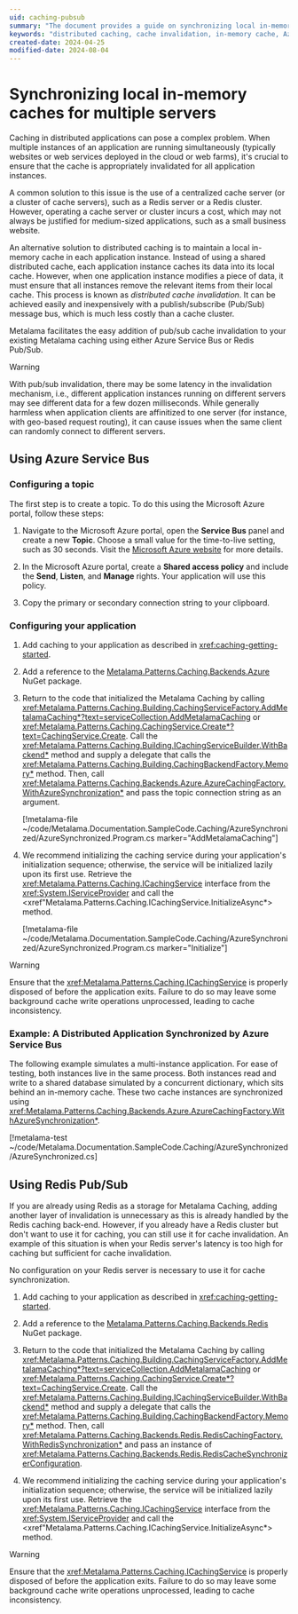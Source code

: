 ```yaml
---
uid: caching-pubsub
summary: "The document provides a guide on synchronizing local in-memory caches across multiple servers using Metalama's publish/subscribe (Pub/Sub) message bus. It details the process using Azure Service Bus and Redis Pub/Sub."
keywords: "distributed caching, cache invalidation, in-memory cache, Azure Service Bus, Redis Pub/Sub, Metalama, publish/subscribe, cache synchronization, cache consistency"
created-date: 2024-04-25
modified-date: 2024-08-04
---
```

# Synchronizing local in-memory caches for multiple servers

Caching in distributed applications can pose a complex problem. When multiple instances of an application are running simultaneously (typically websites or web services deployed in the cloud or web farms), it's crucial to ensure that the cache is appropriately invalidated for all application instances.

A common solution to this issue is the use of a centralized cache server (or a cluster of cache servers), such as a Redis server or a Redis cluster. However, operating a cache server or cluster incurs a cost, which may not always be justified for medium-sized applications, such as a small business website.

An alternative solution to distributed caching is to maintain a local in-memory cache in each application instance. Instead of using a shared distributed cache, each application instance caches its data into its local cache. However, when one application instance modifies a piece of data, it must ensure that all instances remove the relevant items from their local cache. This process is known as *distributed cache invalidation*. It can be achieved easily and inexpensively with a publish/subscribe (Pub/Sub) message bus, which is much less costly than a cache cluster.

Metalama facilitates the easy addition of pub/sub cache invalidation to your existing Metalama caching using either Azure Service Bus or Redis Pub/Sub.

> [!WARNING]
> With pub/sub invalidation, there may be some latency in the invalidation mechanism, i.e., different application instances running on different servers may see different data for a few dozen milliseconds. While generally harmless when application clients are affinitized to one server (for instance, with geo-based request routing), it can cause issues when the same client can randomly connect to different servers.


## Using Azure Service Bus


### Configuring a topic

The first step is to create a topic. To do this using the Microsoft Azure portal, follow these steps:

1. Navigate to the Microsoft Azure portal, open the **Service Bus** panel and create a new **Topic**. Choose a small value for the time-to-live setting, such as 30 seconds. Visit the [Microsoft Azure website](https://learn.microsoft.com/en-us/azure/service-bus-messaging/service-bus-quickstart-topics-subscriptions-portal) for more details.

2. In the Microsoft Azure portal, create a **Shared access policy** and include the **Send**, **Listen**, and **Manage** rights. Your application will use this policy.

3. Copy the primary or secondary connection string to your clipboard.


### Configuring your application

1. Add caching to your application as described in <xref:caching-getting-started>.

2. Add a reference to the [Metalama.Patterns.Caching.Backends.Azure](https://www.nuget.org/packages/Metalama.Patterns.Caching.Backends.Azure/) NuGet package.

3. Return to the code that initialized the Metalama Caching by calling <xref:Metalama.Patterns.Caching.Building.CachingServiceFactory.AddMetalamaCaching*?text=serviceCollection.AddMetalamaCaching> or <xref:Metalama.Patterns.Caching.CachingService.Create*?text=CachingService.Create>. Call the <xref:Metalama.Patterns.Caching.Building.ICachingServiceBuilder.WithBackend*> method and supply a delegate that calls the <xref:Metalama.Patterns.Caching.Building.CachingBackendFactory.Memory*> method. Then, call <xref:Metalama.Patterns.Caching.Backends.Azure.AzureCachingFactory.WithAzureSynchronization*> and pass the topic connection string as an argument.

    [!metalama-file ~/code/Metalama.Documentation.SampleCode.Caching/AzureSynchronized/AzureSynchronized.Program.cs marker="AddMetalamaCaching"]

4. We recommend initializing the caching service during your application's initialization sequence; otherwise, the service will be initialized lazily upon its first use. Retrieve the <xref:Metalama.Patterns.Caching.ICachingService> interface from the <xref:System.IServiceProvider> and call the <xref"Metalama.Patterns.Caching.ICachingService.InitializeAsync*> method.

    [!metalama-file ~/code/Metalama.Documentation.SampleCode.Caching/AzureSynchronized/AzureSynchronized.Program.cs marker="Initialize"]


> [!WARNING]
> Ensure that the <xref:Metalama.Patterns.Caching.ICachingService> is properly disposed of before the application exits. Failure to do so may leave some background cache write operations unprocessed, leading to cache inconsistency.


### Example: A Distributed Application Synchronized by Azure Service Bus

The following example simulates a multi-instance application. For ease of testing, both instances live in the same process. Both instances read and write to a shared database simulated by a concurrent dictionary, which sits behind an in-memory cache. These two cache instances are synchronized using <xref:Metalama.Patterns.Caching.Backends.Azure.AzureCachingFactory.WithAzureSynchronization*>.

[!metalama-test ~/code/Metalama.Documentation.SampleCode.Caching/AzureSynchronized/AzureSynchronized.cs]


## Using Redis Pub/Sub

If you are already using Redis as a storage for Metalama Caching, adding another layer of invalidation is unnecessary as this is already handled by the Redis caching back-end. However, if you already have a Redis cluster but don't want to use it for caching, you can still use it for cache invalidation. An example of this situation is when your Redis server's latency is too high for caching but sufficient for cache invalidation.

No configuration on your Redis server is necessary to use it for cache synchronization.

1. Add caching to your application as described in <xref:caching-getting-started>.
2. Add a reference to the [Metalama.Patterns.Caching.Backends.Redis](https://www.nuget.org/packages/Metalama.Patterns.Caching.Backends.Redis/) NuGet package.

3. Return to the code that initialized the Metalama Caching by calling <xref:Metalama.Patterns.Caching.Building.CachingServiceFactory.AddMetalamaCaching*?text=serviceCollection.AddMetalamaCaching> or <xref:Metalama.Patterns.Caching.CachingService.Create*?text=CachingService.Create>. Call the <xref:Metalama.Patterns.Caching.Building.ICachingServiceBuilder.WithBackend*> method and supply a delegate that calls the <xref:Metalama.Patterns.Caching.Building.CachingBackendFactory.Memory*> method. Then, call <xref:Metalama.Patterns.Caching.Backends.Redis.RedisCachingFactory.WithRedisSynchronization*> and pass an instance of <xref:Metalama.Patterns.Caching.Backends.Redis.RedisCacheSynchronizerConfiguration>.

4. We recommend initializing the caching service during your application's initialization sequence; otherwise, the service will be initialized lazily upon its first use. Retrieve the <xref:Metalama.Patterns.Caching.ICachingService> interface from the <xref:System.IServiceProvider> and call the <xref"Metalama.Patterns.Caching.ICachingService.InitializeAsync*> method.

> [!WARNING]
> Ensure that the <xref:Metalama.Patterns.Caching.ICachingService> is properly disposed of before the application exits. Failure to do so may leave some background cache write operations unprocessed, leading to cache inconsistency.




